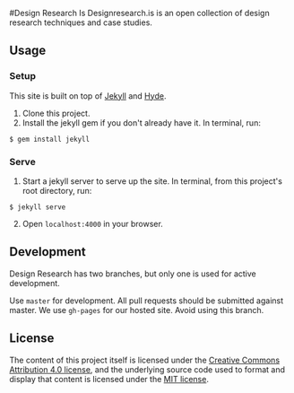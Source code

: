 #Design Research Is
Designresearch.is is an open collection of design research techniques and case studies.

## Usage

### Setup
This site is built on top of [Jekyll](https://github.com/jekyll/jekyll) and [Hyde](https://github.com/poole/hyde).

1. Clone this project.
2. Install the jekyll gem if you don't already have it. In terminal, run:
```
$ gem install jekyll
```

### Serve
1. Start a jekyll server to serve up the site. In terminal, from this project's root directory, run:
```
$ jekyll serve
```

2. Open `localhost:4000` in your browser.


## Development
Design Research has two branches, but only one is used for active development.

Use `master` for development. All pull requests should be submitted against master.
We use `gh-pages` for our hosted site. Avoid using this branch.

## License

The content of this project itself is licensed under the [Creative Commons Attribution 4.0 license](https://creativecommons.org/licenses/by/4.0/), and the underlying source code used to format and display that content is licensed under the [MIT license](http://opensource.org/licenses/mit-license.php).